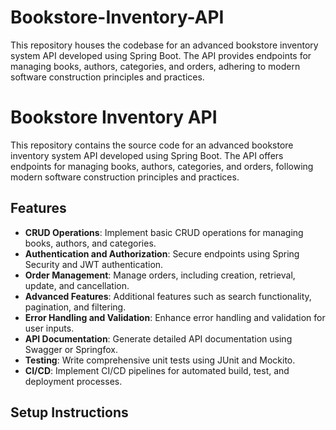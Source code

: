 # Bookstore-Inventory-API
This repository houses the codebase for an advanced bookstore inventory system API developed using Spring Boot. The API provides endpoints for managing books, authors, categories, and orders, adhering to modern software construction principles and practices.

# Bookstore Inventory API

This repository contains the source code for an advanced bookstore inventory system API developed using Spring Boot. The API offers endpoints for managing books, authors, categories, and orders, following modern software construction principles and practices.

## Features

- **CRUD Operations**: Implement basic CRUD operations for managing books, authors, and categories.
- **Authentication and Authorization**: Secure endpoints using Spring Security and JWT authentication.
- **Order Management**: Manage orders, including creation, retrieval, update, and cancellation.
- **Advanced Features**: Additional features such as search functionality, pagination, and filtering.
- **Error Handling and Validation**: Enhance error handling and validation for user inputs.
- **API Documentation**: Generate detailed API documentation using Swagger or Springfox.
- **Testing**: Write comprehensive unit tests using JUnit and Mockito.
- **CI/CD**: Implement CI/CD pipelines for automated build, test, and deployment processes.

## Setup Instructions

